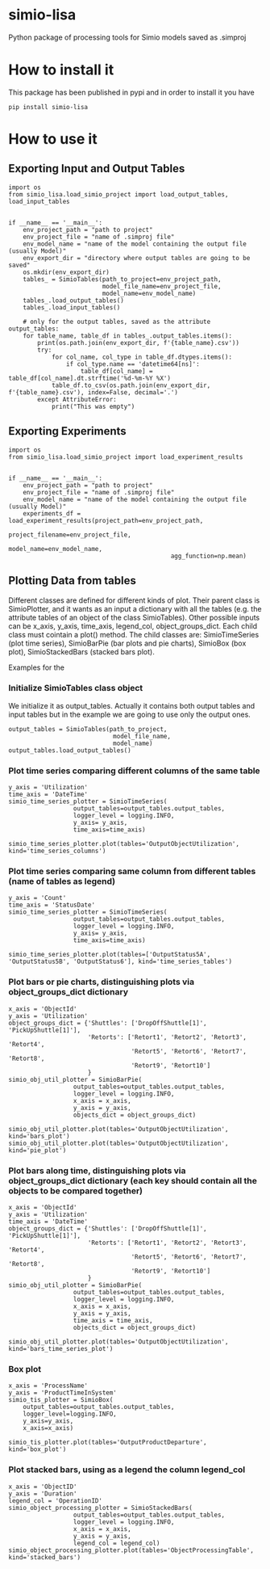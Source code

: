 # simio-lisa
Python package of processing tools for Simio models saved as .simproj

# How to install it
This package has been published in pypi and in order to install it you have

```
pip install simio-lisa
```

# How to use it

## Exporting Input and Output Tables

```
import os
from simio_lisa.load_simio_project import load_output_tables, load_input_tables


if __name__ == '__main__':
    env_project_path = "path to project"
    env_project_file = "name of .simproj file"
    env_model_name = "name of the model containing the output file (usually Model)"
    env_export_dir = "directory where output tables are going to be saved"
    os.mkdir(env_export_dir)
    tables_ = SimioTables(path_to_project=env_project_path,
                          model_file_name=env_project_file,
                          model_name=env_model_name)
    tables_.load_output_tables()
    tables_.load_input_tables()
    
    # only for the output tables, saved as the attribute output_tables:
    for table_name, table_df in tables_.output_tables.items():
        print(os.path.join(env_export_dir, f'{table_name}.csv'))
        try:
            for col_name, col_type in table_df.dtypes.items():
                if col_type.name == 'datetime64[ns]':
                    table_df[col_name] = table_df[col_name].dt.strftime('%d-%m-%Y %X')
            table_df.to_csv(os.path.join(env_export_dir, f'{table_name}.csv'), index=False, decimal='.')
        except AttributeError:
            print("This was empty")
```

## Exporting Experiments

```
import os
from simio_lisa.load_simio_project import load_experiment_results


if __name__ == '__main__':
    env_project_path = "path to project"
    env_project_file = "name of .simproj file"
    env_model_name = "name of the model containing the output file (usually Model)"
    experiments_df = load_experiment_results(project_path=env_project_path,
                                             project_filename=env_project_file,
                                             model_name=env_model_name,
                                             agg_function=np.mean)
```

## Plotting Data from tables
Different classes are defined for different kinds of plot. Their parent class is SimioPlotter, and it wants as an input a dictionary with all the tables (e.g. the attribute tables of an object of the class SimioTables).
Other possible inputs can be x_axis, y_axis, time_axis, legend_col, object_groups_dict.
Each child class must cointain a plot() method.
The child classes are: SimioTimeSeries (plot time series), SimioBarPie (bar plots and pie charts), SimioBox (box plot), SimioStackedBars (stacked bars plot).

Examples for the
### Initialize SimioTables class object
We initialize it as output_tables. Actually it contains both output tables and input tables but in the example we are going to use only the output ones.

    output_tables = SimioTables(path_to_project,
                                 model_file_name,
                                 model_name)
    output_tables.load_output_tables()

### Plot time series comparing different columns of the same table

    y_axis = 'Utilization'
    time_axis = 'DateTime'
    simio_time_series_plotter = SimioTimeSeries(
                      output_tables=output_tables.output_tables,
                      logger_level = logging.INFO,
                      y_axis= y_axis,
                      time_axis=time_axis)

    simio_time_series_plotter.plot(tables='OutputObjectUtilization', kind='time_series_columns')

### Plot time series comparing same column from different tables (name of tables as legend)

    y_axis = 'Count'
    time_axis = 'StatusDate'
    simio_time_series_plotter = SimioTimeSeries(
                      output_tables=output_tables.output_tables,
                      logger_level = logging.INFO,
                      y_axis= y_axis,
                      time_axis=time_axis)

    simio_time_series_plotter.plot(tables=['OutputStatus5A', 'OutputStatus5B', 'OutputStatus6'], kind='time_series_tables')

### Plot bars or pie charts, distinguishing plots via object_groups_dict dictionary

    x_axis = 'ObjectId'
    y_axis = 'Utilization'
    object_groups_dict = {'Shuttles': ['DropOffShuttle[1]', 'PickUpShuttle[1]'],
                          'Retorts': ['Retort1', 'Retort2', 'Retort3', 'Retort4',
                                      'Retort5', 'Retort6', 'Retort7', 'Retort8',
                                      'Retort9', 'Retort10']
                          }
    simio_obj_util_plotter = SimioBarPie(
                      output_tables=output_tables.output_tables,
                      logger_level = logging.INFO,
                      x_axis = x_axis,
                      y_axis = y_axis,
                      objects_dict = object_groups_dict)

    simio_obj_util_plotter.plot(tables='OutputObjectUtilization', kind='bars_plot')
    simio_obj_util_plotter.plot(tables='OutputObjectUtilization', kind='pie_plot')

### Plot bars along time, distinguishing plots via object_groups_dict dictionary (each key should contain all the objects to be compared together)

    x_axis = 'ObjectId'
    y_axis = 'Utilization'
    time_axis = 'DateTime'
    object_groups_dict = {'Shuttles': ['DropOffShuttle[1]', 'PickUpShuttle[1]'],
                          'Retorts': ['Retort1', 'Retort2', 'Retort3', 'Retort4',
                                      'Retort5', 'Retort6', 'Retort7', 'Retort8',
                                      'Retort9', 'Retort10']
                          }
    simio_obj_util_plotter = SimioBarPie(
                      output_tables=output_tables.output_tables,
                      logger_level = logging.INFO,
                      x_axis = x_axis,
                      y_axis = y_axis,
                      time_axis = time_axis,
                      objects_dict = object_groups_dict)

    simio_obj_util_plotter.plot(tables='OutputObjectUtilization', kind='bars_time_series_plot')

### Box plot

    x_axis = 'ProcessName'
    y_axis = 'ProductTimeInSystem'
    simio_tis_plotter = SimioBox(
        output_tables=output_tables.output_tables,
        logger_level=logging.INFO,
        y_axis=y_axis,
        x_axis=x_axis)

    simio_tis_plotter.plot(tables='OutputProductDeparture', kind='box_plot')

### Plot stacked bars, using as a legend the column legend_col

    x_axis = 'ObjectID'
    y_axis = 'Duration'
    legend_col = 'OperationID'
    simio_object_processing_plotter = SimioStackedBars(
                      output_tables=output_tables.output_tables,
                      logger_level = logging.INFO,
                      x_axis = x_axis,
                      y_axis = y_axis,
                      legend_col = legend_col)
    simio_object_processing_plotter.plot(tables='ObjectProcessingTable', kind='stacked_bars')